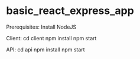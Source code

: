 # basic_react_express_app

Prerequisites:
	Install NodeJS

Client:
	cd client
	npm install
	npm start

API:
	cd api 
	npm install 
	npm start

	

